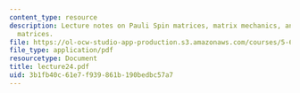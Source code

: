 ```yaml
---
content_type: resource
description: Lecture notes on Pauli Spin matrices, matrix mechanics, and Hermitian
  matrices.
file: https://ol-ocw-studio-app-production.s3.amazonaws.com/courses/5-61-physical-chemistry-fall-2007/3b1fb40c61e7f939861b190bedbc57a7_lecture24.pdf
file_type: application/pdf
resourcetype: Document
title: lecture24.pdf
uid: 3b1fb40c-61e7-f939-861b-190bedbc57a7
---
```

